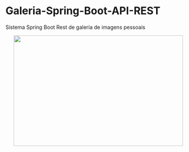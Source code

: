 # Galeria-Spring-Boot-API-REST
Sistema Spring Boot Rest de galeria de imagens pessoais
<p align="center">
  <img width="460" height="300" src="![alt text](https://raw.githubusercontent.com/skatesham/Galeria-Spring-Boot-API-REST/master/img/galeria%20spring.png)
">
</p>


